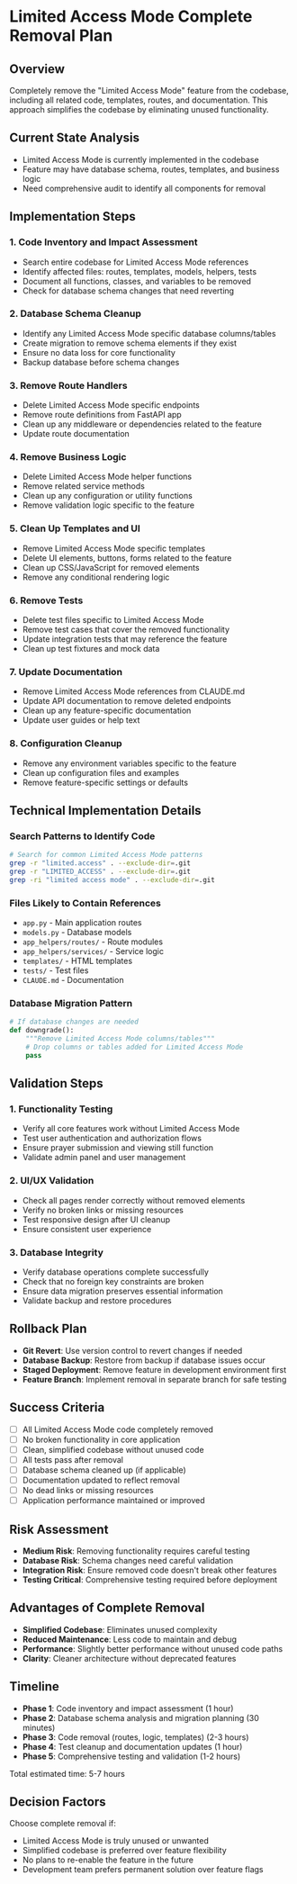 # Limited Access Mode Complete Removal Plan

## Overview
Completely remove the "Limited Access Mode" feature from the codebase, including all related code, templates, routes, and documentation. This approach simplifies the codebase by eliminating unused functionality.

## Current State Analysis
- Limited Access Mode is currently implemented in the codebase
- Feature may have database schema, routes, templates, and business logic
- Need comprehensive audit to identify all components for removal

## Implementation Steps

### 1. Code Inventory and Impact Assessment
- Search entire codebase for Limited Access Mode references
- Identify affected files: routes, templates, models, helpers, tests
- Document all functions, classes, and variables to be removed
- Check for database schema changes that need reverting

### 2. Database Schema Cleanup
- Identify any Limited Access Mode specific database columns/tables
- Create migration to remove schema elements if they exist
- Ensure no data loss for core functionality
- Backup database before schema changes

### 3. Remove Route Handlers
- Delete Limited Access Mode specific endpoints
- Remove route definitions from FastAPI app
- Clean up any middleware or dependencies related to the feature
- Update route documentation

### 4. Remove Business Logic
- Delete Limited Access Mode helper functions
- Remove related service methods
- Clean up any configuration or utility functions
- Remove validation logic specific to the feature

### 5. Clean Up Templates and UI
- Remove Limited Access Mode specific templates
- Delete UI elements, buttons, forms related to the feature
- Clean up CSS/JavaScript for removed elements
- Remove any conditional rendering logic

### 6. Remove Tests
- Delete test files specific to Limited Access Mode
- Remove test cases that cover the removed functionality
- Update integration tests that may reference the feature
- Clean up test fixtures and mock data

### 7. Update Documentation
- Remove Limited Access Mode references from CLAUDE.md
- Update API documentation to remove deleted endpoints
- Clean up any feature-specific documentation
- Update user guides or help text

### 8. Configuration Cleanup
- Remove any environment variables specific to the feature
- Clean up configuration files and examples
- Remove feature-specific settings or defaults

## Technical Implementation Details

### Search Patterns to Identify Code
```bash
# Search for common Limited Access Mode patterns
grep -r "limited.access" . --exclude-dir=.git
grep -r "LIMITED_ACCESS" . --exclude-dir=.git
grep -ri "limited access mode" . --exclude-dir=.git
```

### Files Likely to Contain References
- `app.py` - Main application routes
- `models.py` - Database models
- `app_helpers/routes/` - Route modules
- `app_helpers/services/` - Service logic
- `templates/` - HTML templates
- `tests/` - Test files
- `CLAUDE.md` - Documentation

### Database Migration Pattern
```python
# If database changes are needed
def downgrade():
    """Remove Limited Access Mode columns/tables"""
    # Drop columns or tables added for Limited Access Mode
    pass
```

## Validation Steps

### 1. Functionality Testing
- Verify all core features work without Limited Access Mode
- Test user authentication and authorization flows
- Ensure prayer submission and viewing still function
- Validate admin panel and user management

### 2. UI/UX Validation
- Check all pages render correctly without removed elements
- Verify no broken links or missing resources
- Test responsive design after UI cleanup
- Ensure consistent user experience

### 3. Database Integrity
- Verify database operations complete successfully
- Check that no foreign key constraints are broken
- Ensure data migration preserves essential information
- Validate backup and restore procedures

## Rollback Plan
- **Git Revert**: Use version control to revert changes if needed
- **Database Backup**: Restore from backup if database issues occur
- **Staged Deployment**: Remove feature in development environment first
- **Feature Branch**: Implement removal in separate branch for safe testing

## Success Criteria
- [ ] All Limited Access Mode code completely removed
- [ ] No broken functionality in core application
- [ ] Clean, simplified codebase without unused code
- [ ] All tests pass after removal
- [ ] Database schema cleaned up (if applicable)
- [ ] Documentation updated to reflect removal
- [ ] No dead links or missing resources
- [ ] Application performance maintained or improved

## Risk Assessment
- **Medium Risk**: Removing functionality requires careful testing
- **Database Risk**: Schema changes need careful validation
- **Integration Risk**: Ensure removed code doesn't break other features
- **Testing Critical**: Comprehensive testing required before deployment

## Advantages of Complete Removal
- **Simplified Codebase**: Eliminates unused complexity
- **Reduced Maintenance**: Less code to maintain and debug
- **Performance**: Slightly better performance without unused code paths
- **Clarity**: Cleaner architecture without deprecated features

## Timeline
- **Phase 1**: Code inventory and impact assessment (1 hour)
- **Phase 2**: Database schema analysis and migration planning (30 minutes)
- **Phase 3**: Code removal (routes, logic, templates) (2-3 hours)
- **Phase 4**: Test cleanup and documentation updates (1 hour)
- **Phase 5**: Comprehensive testing and validation (1-2 hours)

Total estimated time: 5-7 hours

## Decision Factors
Choose complete removal if:
- Limited Access Mode is truly unused or unwanted
- Simplified codebase is preferred over feature flexibility
- No plans to re-enable the feature in the future
- Development team prefers permanent solution over feature flags
